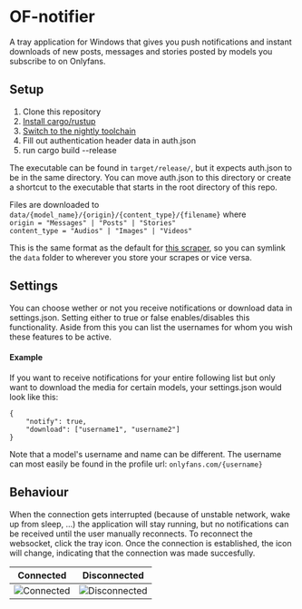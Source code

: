 # OF-notifier
A tray application for Windows that gives you push notifications and instant downloads of new posts, messages and stories posted by models you subscribe to on Onlyfans.

## Setup
1. Clone this repository
2. [Install cargo/rustup](https://www.rust-lang.org/tools/install)
3. [Switch to the nightly toolchain](https://rust-lang.github.io/rustup/concepts/channels.html)
4. Fill out authentication header data in auth.json
5. run cargo build --release

The executable can be found in `target/release/`, but it expects auth.json to be in the same directory. You can move auth.json to this directory or create a shortcut to the executable that starts in the root directory of this repo.

Files are downloaded to `data/{model_name}/{origin}/{content_type}/{filename}` where <br>
`origin = "Messages" | "Posts" | "Stories"`<br>
`content_type = "Audios" | "Images" | "Videos"`<br>

This is the same format as the default for [this scraper](https://github.com/DIGITALCRIMINALs/OnlyFans), so you can symlink the `data` folder to wherever you store your scrapes or vice versa.

## Settings
You can choose wether or not you receive notifications or download data in settings.json. Setting either to true or false enables/disables this functionality. Aside from this you can list the usernames for whom you wish these features to be active.

#### Example
If you want to receive notifications for your entire following list but only want to download the media for certain models, your settings.json would look like this:
```
{
    "notify": true,
    "download": ["username1", "username2"]
}
```
Note that a model's username and name can be different. The username can most easily be found in the profile url: `onlyfans.com/{username}`

## Behaviour
When the connection gets interrupted (because of unstable network, wake up from sleep, ...) the application will stay running, but no notifications can be received until the user manually reconnects. To reconnect the websocket, click the tray icon. Once the connection is established, the icon will change, indicating that the connection was made succesfully.

| Connected | Disconnected |
|-----------|--------------|
|![Connected](res/icon.ico)|![Disconnected](res/icon2.ico)|
